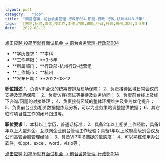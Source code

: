 ```yaml
---
layout:	post
category:	"job"
title:	"网易招聘：前台会务管理-行政部004-职能-行政-行政-杭州本科3-5年"
tags:	[网易,招聘,面试,找工作,工作,内推,职能,行政,行政,杭州,本科,3-5年]
date:	2022-08-12
---
```


[点击应聘 投简历就有面试机会 -> 前台会务管理-行政部004](http://mobile.bole.netease.com/bole/boleDetail?id=41838&employeeId=346f03c3cda5f04c&key=all)



- **学历要求： **本科
- **工作年限： **3-5年
- **所属部门： **行政部-杭州行政-运营组
- **工作城市： **杭州
- **发布日期： **2022-08-12



**职位描述**
1、负责VIP会议的统筹安排及现场保障； 
2、负责接待区域日常会议的支持及现场保障；
2、负责访客/面试等接待及业务协同； 
3、负责前台线上及线下咨询/问题的对接处理；
4、负责接待区域的整体环境维护及业务优化提升；
5、负责前台业务相关数据提炼及分析，可以为业务策略调整提供依据；
6、其它临时项目性工作的闭环跟进等。



**职位要求**
1、本科以上学历，普通话标准；
2、具备2年以上相关工作经验，具备1年以上大型外企、互联网企业前台管理工作经验；具备1年以上政府高级别会议及公司高管会服管理经验；
3、具备VIP需求捕捉的敏感度；
4、可以熟练使用办公软件，如ppt、excel、word、visio等；



[点击应聘 投简历就有面试机会 -> 前台会务管理-行政部004](http://mobile.bole.netease.com/bole/boleDetail?id=41838&employeeId=346f03c3cda5f04c&key=all)